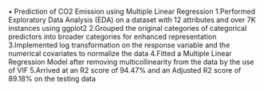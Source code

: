 • Prediction of CO2 Emission using Multiple Linear Regression
1.Performed Exploratory Data Analysis (EDA) on a dataset with 12 attributes and over 7K instances using ggplot2
2.Grouped the original categories of categorical predictors into broader categories for enhanced representation 
3.Implemented log transformation on the response variable and the numerical covariates to normalize the data 
4.Fitted a Multiple Linear Regression Model after removing multicollinearity from the data by the use of VIF 
5.Arrived at an R2 score of 94.47% and an Adjusted R2 score of 89.18% on the testing data
